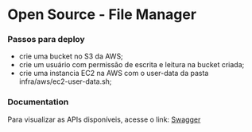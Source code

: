 # Open Source - File Manager

### Passos para deploy
 - crie uma bucket no S3 da AWS;
 - crie um usuário com permissão de escrita e leitura na bucket criada;
 - crie uma instancia EC2 na AWS com o user-data da pasta infra/aws/ec2-user-data.sh;

### Documentation

Para visualizar as APIs disponíveis, acesse o link:
[Swagger](http://localhost:8080/swagger-ui/index.html)